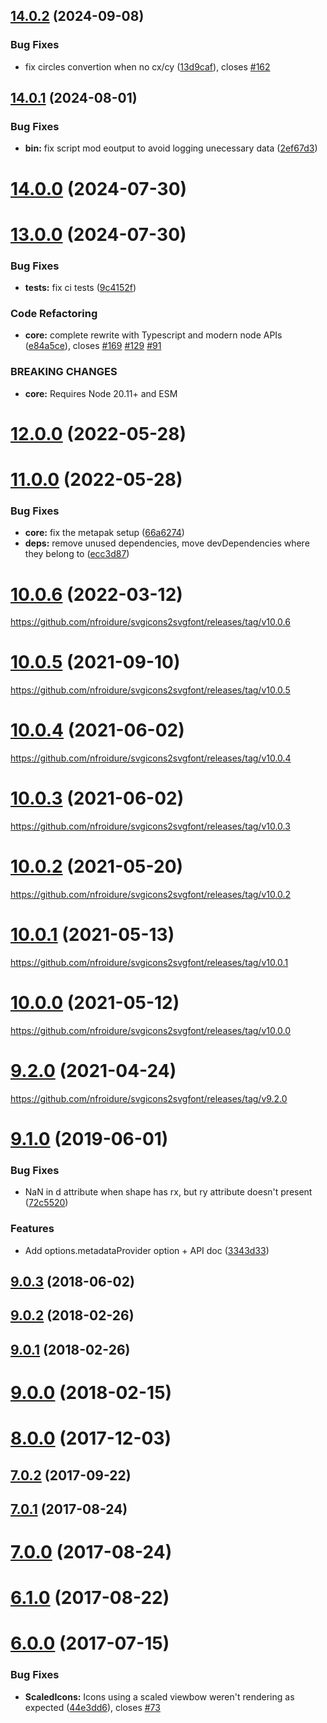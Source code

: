 ## [14.0.2](https://github.com/nfroidure/svgicons2svgfont/compare/v14.0.1...v14.0.2) (2024-09-08)


### Bug Fixes

* fix circles convertion when no cx/cy ([13d9caf](https://github.com/nfroidure/svgicons2svgfont/commit/13d9caf999242490289c2ef0c22780120cdc030b)), closes [#162](https://github.com/nfroidure/svgicons2svgfont/issues/162)



## [14.0.1](https://github.com/nfroidure/svgicons2svgfont/compare/v14.0.0...v14.0.1) (2024-08-01)


### Bug Fixes

* **bin:** fix script mod eoutput to avoid logging unecessary data ([2ef67d3](https://github.com/nfroidure/svgicons2svgfont/commit/2ef67d320ef31e01d4ad4eab996adf9eb1386358))



# [14.0.0](https://github.com/nfroidure/svgicons2svgfont/compare/v13.0.0...v14.0.0) (2024-07-30)



# [13.0.0](https://github.com/nfroidure/svgicons2svgfont/compare/v12.0.0...v13.0.0) (2024-07-30)


### Bug Fixes

* **tests:** fix ci tests ([9c4152f](https://github.com/nfroidure/svgicons2svgfont/commit/9c4152f42c465db06841fd46ba02c55d4c2d6cdc))


### Code Refactoring

* **core:** complete rewrite with Typescript and modern node APIs ([e84a5ce](https://github.com/nfroidure/svgicons2svgfont/commit/e84a5ceca5c3b73662d986ffbfcadabbe8b766d8)), closes [#169](https://github.com/nfroidure/svgicons2svgfont/issues/169) [#129](https://github.com/nfroidure/svgicons2svgfont/issues/129) [#91](https://github.com/nfroidure/svgicons2svgfont/issues/91)


### BREAKING CHANGES

* **core:** Requires Node 20.11+ and ESM



# [12.0.0](https://github.com/nfroidure/svgicons2svgfont/compare/v11.0.0...v12.0.0) (2022-05-28)



# [11.0.0](https://github.com/nfroidure/svgicons2svgfont/compare/v10.0.6...v11.0.0) (2022-05-28)


### Bug Fixes

* **core:** fix the metapak setup ([66a6274](https://github.com/nfroidure/svgicons2svgfont/commit/66a6274d2917979298a96fc7597ceb68d1689b83))
* **deps:** remove unused dependencies, move devDependencies where they belong to ([ecc3d87](https://github.com/nfroidure/svgicons2svgfont/commit/ecc3d8736df9d7dbb4116475c8bc1b062bd70565))



<a name="10.0.6"></a>
# [10.0.6](https://github.com/nfroidure/svgicons2svgfont/compare/v10.0.5...v10.0.6) (2022-03-12)

https://github.com/nfroidure/svgicons2svgfont/releases/tag/v10.0.6

<a name="10.0.5"></a>
# [10.0.5](https://github.com/nfroidure/svgicons2svgfont/compare/v10.0.4...v10.0.5) (2021-09-10)

https://github.com/nfroidure/svgicons2svgfont/releases/tag/v10.0.5

<a name="10.0.4"></a>
# [10.0.4](https://github.com/nfroidure/svgicons2svgfont/compare/v10.0.4...v10.0.4) (2021-06-02)

https://github.com/nfroidure/svgicons2svgfont/releases/tag/v10.0.4

<a name="10.0.3"></a>
# [10.0.3](https://github.com/nfroidure/svgicons2svgfont/compare/v10.0.2...v10.0.3) (2021-06-02)

https://github.com/nfroidure/svgicons2svgfont/releases/tag/v10.0.3

<a name="10.0.2"></a>
# [10.0.2](https://github.com/nfroidure/svgicons2svgfont/compare/v10.0.1...v10.0.2) (2021-05-20)

https://github.com/nfroidure/svgicons2svgfont/releases/tag/v10.0.2

<a name="10.0.1"></a>
# [10.0.1](https://github.com/nfroidure/svgicons2svgfont/compare/v9.2.0...v10.0.1) (2021-05-13)

https://github.com/nfroidure/svgicons2svgfont/releases/tag/v10.0.1

<a name="10.0.0"></a>
# [10.0.0](https://github.com/nfroidure/svgicons2svgfont/compare/v9.2.0...v10.0.0) (2021-05-12)

https://github.com/nfroidure/svgicons2svgfont/releases/tag/v10.0.0

<a name="9.2.0"></a>
# [9.2.0](https://github.com/nfroidure/svgicons2svgfont/compare/v9.1.0...v9.2.0) (2021-04-24)

https://github.com/nfroidure/svgicons2svgfont/releases/tag/v9.2.0

<a name="9.1.0"></a>
# [9.1.0](https://github.com/nfroidure/svgicons2svgfont/compare/v9.0.3...v9.1.0) (2019-06-01)


### Bug Fixes

* NaN in d attribute when shape has rx, but ry attribute doesn't present ([72c5520](https://github.com/nfroidure/svgicons2svgfont/commit/72c5520))


### Features

* Add options.metadataProvider option + API doc ([3343d33](https://github.com/nfroidure/svgicons2svgfont/commit/3343d33))



<a name="9.0.3"></a>
## [9.0.3](https://github.com/nfroidure/svgicons2svgfont/compare/v9.0.2...v9.0.3) (2018-06-02)



<a name="9.0.2"></a>
## [9.0.2](https://github.com/nfroidure/svgicons2svgfont/compare/v9.0.1...v9.0.2) (2018-02-26)



<a name="9.0.1"></a>
## [9.0.1](https://github.com/nfroidure/svgicons2svgfont/compare/v9.0.0...v9.0.1) (2018-02-26)



<a name="9.0.0"></a>
# [9.0.0](https://github.com/nfroidure/svgicons2svgfont/compare/v8.0.0...v9.0.0) (2018-02-15)



<a name="8.0.0"></a>
# [8.0.0](https://github.com/nfroidure/svgicons2svgfont/compare/v7.0.0...v8.0.0) (2017-12-03)



<a name="7.0.2"></a>
## [7.0.2](https://github.com/nfroidure/svgicons2svgfont/compare/v7.0.0...v7.0.2) (2017-09-22)



<a name="7.0.1"></a>
## [7.0.1](https://github.com/nfroidure/svgicons2svgfont/compare/v7.0.0...v7.0.1) (2017-08-24)



<a name="7.0.0"></a>
# [7.0.0](https://github.com/nfroidure/svgicons2svgfont/compare/v6.0.0...v7.0.0) (2017-08-24)



<a name="6.1.0"></a>
# [6.1.0](https://github.com/nfroidure/svgicons2svgfont/compare/v6.0.0...v6.1.0) (2017-08-22)



<a name="6.0.0"></a>
# [6.0.0](https://github.com/nfroidure/svgicons2svgfont/compare/v5.0.2...v6.0.0) (2017-07-15)


### Bug Fixes

* **ScaledIcons:** Icons using a scaled viewbow weren't rendering as expected ([44e3dd6](https://github.com/nfroidure/svgicons2svgfont/commit/44e3dd6)), closes [#73](https://github.com/nfroidure/svgicons2svgfont/issues/73)



